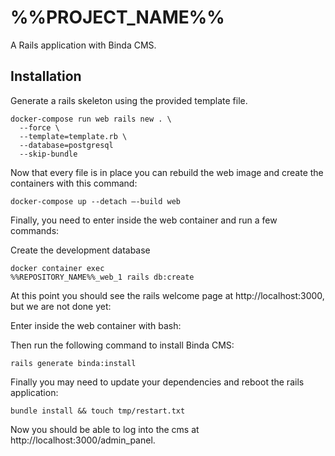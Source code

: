 # %%PROJECT_NAME%%

A Rails application with Binda CMS.

## Installation

Generate a rails skeleton using the provided template file.

```
docker-compose run web rails new . \
  --force \
  --template=template.rb \
  --database=postgresql
  --skip-bundle
```

Now that every file is in place you can rebuild the web image and create the containers
with this command:

```
docker-compose up --detach —-build web
```

Finally, you need to enter inside the web container and run a few commands:

Create the development database
```
docker container exec 
%%REPOSITORY_NAME%%_web_1 rails db:create
```

At this point you should see the rails welcome page at http://localhost:3000, but we are not done yet:

Enter inside the web container with bash:


Then run the following command to install Binda CMS:
```
rails generate binda:install
```

Finally you may need to update your dependencies and reboot the rails application:
```
bundle install && touch tmp/restart.txt
```

Now you should be able to log into the cms at http://localhost:3000/admin_panel.